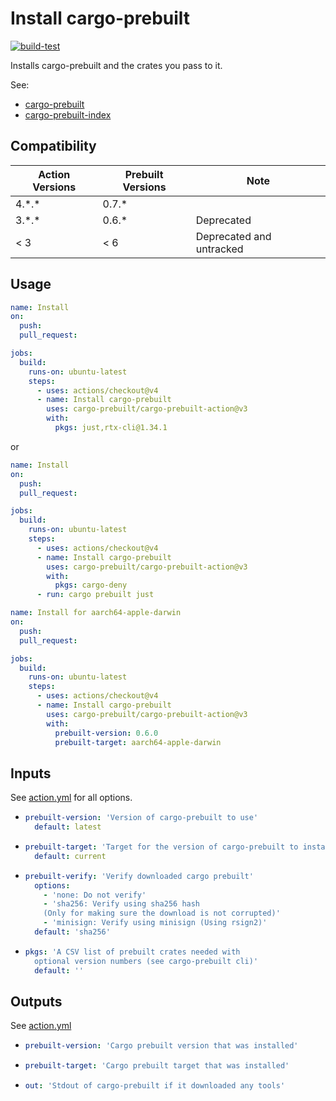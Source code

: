 # Install cargo-prebuilt

[![build-test](https://github.com/cargo-prebuilt/cargo-prebuilt-action/actions/workflows/test.yml/badge.svg)](https://github.com/cargo-prebuilt/cargo-prebuilt-action/actions/workflows/test.yml)

Installs cargo-prebuilt and the crates you pass to it.

See:

- [cargo-prebuilt](https://github.com/cargo-prebuilt/cargo-prebuilt)
- [cargo-prebuilt-index](https://github.com/cargo-prebuilt/index)

## Compatibility

| Action Versions | Prebuilt Versions | Note                     |
| --------------- | ----------------- | ------------------------ |
| 4.\*.\*         | 0.7.\*            |                          |
| 3.\*.\*         | 0.6.\*            | Deprecated               |
| < 3             | < 6               | Deprecated and untracked |

## Usage

```yaml
name: Install
on:
  push:
  pull_request:

jobs:
  build:
    runs-on: ubuntu-latest
    steps:
      - uses: actions/checkout@v4
      - name: Install cargo-prebuilt
        uses: cargo-prebuilt/cargo-prebuilt-action@v3
        with:
          pkgs: just,rtx-cli@1.34.1
```

or

```yaml
name: Install
on:
  push:
  pull_request:

jobs:
  build:
    runs-on: ubuntu-latest
    steps:
      - uses: actions/checkout@v4
      - name: Install cargo-prebuilt
        uses: cargo-prebuilt/cargo-prebuilt-action@v3
        with:
          pkgs: cargo-deny
      - run: cargo prebuilt just
```

```yaml
name: Install for aarch64-apple-darwin
on:
  push:
  pull_request:

jobs:
  build:
    runs-on: ubuntu-latest
    steps:
      - uses: actions/checkout@v4
      - name: Install cargo-prebuilt
        uses: cargo-prebuilt/cargo-prebuilt-action@v3
        with:
          prebuilt-version: 0.6.0
          prebuilt-target: aarch64-apple-darwin
```

## Inputs

See [action.yml](action.yml) for all options.

- ```yaml
  prebuilt-version: 'Version of cargo-prebuilt to use'
    default: latest
  ```

- ```yaml
  prebuilt-target: 'Target for the version of cargo-prebuilt to install'
    default: current
  ```

- ```yaml
  prebuilt-verify: 'Verify downloaded cargo prebuilt'
    options:
      - 'none: Do not verify'
      - 'sha256: Verify using sha256 hash
      (Only for making sure the download is not corrupted)'
      - 'minisign: Verify using minisign (Using rsign2)'
    default: 'sha256'
  ```

- ```yaml
  pkgs: 'A CSV list of prebuilt crates needed with
    optional version numbers (see cargo-prebuilt cli)'
    default: ''
  ```

## Outputs

See [action.yml](action.yml)

- ```yaml
  prebuilt-version: 'Cargo prebuilt version that was installed'
  ```

- ```yaml
  prebuilt-target: 'Cargo prebuilt target that was installed'
  ```

- ```yaml
  out: 'Stdout of cargo-prebuilt if it downloaded any tools'
  ```
